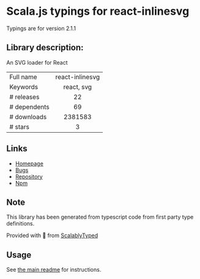 
# Scala.js typings for react-inlinesvg

Typings are for version 2.1.1

## Library description:
An SVG loader for React

|                    |                 |
| ------------------ | :-------------: |
| Full name          | react-inlinesvg |
| Keywords           | react, svg |
| # releases         | 22 |
| # dependents       | 69 |
| # downloads        | 2381583 |
| # stars            | 3 |

## Links
- [Homepage](https://github.com/gilbarbara/react-inlinesvg#readme)
- [Bugs](https://github.com/gilbarbara/react-inlinesvg/issues)
- [Repository](https://github.com/gilbarbara/react-inlinesvg)
- [Npm](https://www.npmjs.com/package/react-inlinesvg)
    


## Note
This library has been generated from typescript code from first party type definitions.

Provided with :purple_heart: from [ScalablyTyped](https://github.com/oyvindberg/ScalablyTyped)

## Usage
See [the main readme](../../readme.md) for instructions.


